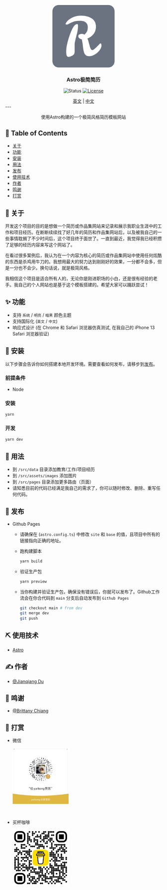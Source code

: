 <p align="center">
 <img width=200 src="./public/android-chrome-512x512.png" alt="Project logo">
</p>

<h3 align="center">Astro极简简历</h3>

<div align="center">

![Status](https://img.shields.io/badge/status-active-success.svg)
[![License](https://img.shields.io/badge/license-MIT-blue.svg)](/LICENSE)

</div>

<div align="center">
<a href="./README.md">英文</a>
| <a href="./README_zh.md">中文</a>
</div>
---

<p align="center">使用Astro构建的一个极简风格简历模板网站</p>

## 📝 Table of Contents

- [关于](#关于)
- [功能](#功能)
- [安装](#安装)
- [用法](#用法)
- [发布](#发布)
- [使用技术](#使用技术)
- [作者](#作者)
- [鸣谢](#鸣谢)
- [打赏](#打赏)

## 🧐 关于 <a id="关于"></a>

开发这个项目的目的是想做一个简历或作品集网站来记录和展示我职业生涯中的工作和项目经历。在断断续续找了好几年的简历和作品集网站后，以及被我自己的一些事情耽搁了不少时间后，这个项目终于面世了。一直到最近，我觉得我已经积攒了足够的经历内容来写这个网站了。

在看过很多案例后，我认为在一个内容为核心的简历或作品集网站中使用任何炫酷的东西是杀鸡用牛刀的。我想用最大的努力达到刚刚好的效果，一分都不会多，但是一分也不会少。换句话说，就是极简风格。

我相信这个项目是适合所有人的，无论你是刚进职场的小白，还是很有经验的老手。我自己的个人网站也是基于这个模板搭建的。希望大家可以踊跃尝试！

## ✨ 功能 <a id="功能"></a>

- 支持 `系统` / `明亮` / `暗黑` 颜色主题
- 支持国际化 (`英文` / `中文`)
- 响应式设计 (在 Chrome 和 Safari 浏览器仿真测试, 在我自己的 iPhone 13 Safari 浏览器验证)

## 🏁 安装 <a id="安装"></a>

以下步骤会告诉你如何搭建本地开发环境。需要查看如何发布，请移步到[发布](#发布)。

### 前提条件

- Node

### 安装

```bash
yarn
```

### 开发

```bash
yarn dev
```

## 🎈 用法 <a id="用法"></a>

- 到 `/src/data` 目录添加教育/工作/项目经历
- 到 `/src/assets/images` 添加图片
- 到 `/src/pages` 目录添加更多路由（页面）
- 请知悉目前的代码已经满足我自己的需求了，你可以随时修改、删除、重写任何代码。

## 🚀 发布 <a id="发布"></a>

- Github Pages

  - 请确保在 (`astro.config.ts`) 中修改 `site` 和 `base` 的值，且项目中所有的链接指向正确的地址。

  - 跑构建脚本

    ```bash
    yarn build
    ```

  - 验证生产包

    ```bash
    yarn preview
    ```

  - 当你构建并验证生产包，确保没有错误后，你就可以发布了。Github工作流会在你合代码到 `main` 分支后自动发布到 `Github Pages`

    ```bash
    git checkout main # from dev
    git merge dev
    git push
    ```

## ⛏️ 使用技术 <a id="使用技术"></a>

- [Astro](https://astro.build/)

## ✍️ 作者 <a id="作者"></a>

- [@Jianqiang Du](https://github.com/yurikong)

## 🎉 鸣谢 <a id="鸣谢"></a>

- [@Brittany Chiang](https://brittanychiang.com)

## 💸 打赏 <a id="打赏"></a>

- 微信

  <img width=180 src="./src/assets/images/wechat-donation-qr.webp" alt="Wechat Donation QR">

<br/>

- 买杯咖啡

  <img width=180 src="./src/assets/images/buy-me-a-coffee-donation-qr.webp" alt="Buy me a coffee QR">
